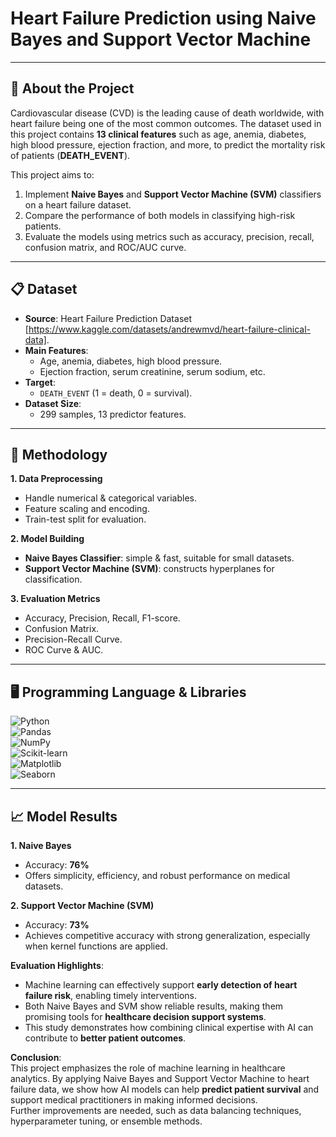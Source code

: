 # **Heart Failure Prediction using Naive Bayes and Support Vector Machine**

---

## 📱 **About the Project**

Cardiovascular disease (CVD) is the leading cause of death worldwide, with heart failure being one of the most common outcomes. The dataset used in this project contains **13 clinical features** such as age, anemia, diabetes, high blood pressure, ejection fraction, and more, to predict the mortality risk of patients (**DEATH_EVENT**).  

This project aims to:  
1. Implement **Naive Bayes** and **Support Vector Machine (SVM)** classifiers on a heart failure dataset.  
2. Compare the performance of both models in classifying high-risk patients. 
3. Evaluate the models using metrics such as accuracy, precision, recall, confusion matrix, and ROC/AUC curve.  

---

## 📋 **Dataset**

- **Source**: Heart Failure Prediction Dataset [https://www.kaggle.com/datasets/andrewmvd/heart-failure-clinical-data].  
- **Main Features**:  
  - Age, anemia, diabetes, high blood pressure.  
  - Ejection fraction, serum creatinine, serum sodium, etc.  
- **Target**:  
  - `DEATH_EVENT` (1 = death, 0 = survival).  
- **Dataset Size**:  
  - 299 samples, 13 predictor features.  

---

## 📂 **Methodology**

**1. Data Preprocessing**  
- Handle numerical & categorical variables.  
- Feature scaling and encoding.  
- Train-test split for evaluation.  

**2. Model Building**  
- **Naive Bayes Classifier**: simple & fast, suitable for small datasets.  
- **Support Vector Machine (SVM)**: constructs hyperplanes for classification.  

**3. Evaluation Metrics**  
- Accuracy, Precision, Recall, F1-score.  
- Confusion Matrix.  
- Precision-Recall Curve.  
- ROC Curve & AUC.  

---

## 🖥 **Programming Language & Libraries**
![Python](https://img.shields.io/badge/-Python-3776AB?style=flat&logo=python&logoColor=white)  
![Pandas](https://img.shields.io/badge/-Pandas-150458?style=flat&logo=pandas&logoColor=white)  
![NumPy](https://img.shields.io/badge/-NumPy-013243?style=flat&logo=numpy&logoColor=white)  
![Scikit-learn](https://img.shields.io/badge/-ScikitLearn-F7931E?style=flat&logo=scikit-learn&logoColor=white)  
![Matplotlib](https://img.shields.io/badge/-Matplotlib-11557C?style=flat&logo=python&logoColor=white)  
![Seaborn](https://img.shields.io/badge/-Seaborn-4EAEBC?style=flat&logo=python&logoColor=white)  

---

## 📈 **Model Results**

**1. Naive Bayes**  
- Accuracy: **76%**  
- Offers simplicity, efficiency, and robust performance on medical datasets.

**2. Support Vector Machine (SVM)**  
- Accuracy: **73%**  
- Achieves competitive accuracy with strong generalization, especially when kernel functions are applied.   

**Evaluation Highlights**:    
- Machine learning can effectively support **early detection of heart failure risk**, enabling timely interventions.  
- Both Naive Bayes and SVM show reliable results, making them promising tools for **healthcare decision support systems**.  
- This study demonstrates how combining clinical expertise with AI can contribute to **better patient outcomes**.  

**Conclusion**:  
This project emphasizes the role of machine learning in healthcare analytics. 
By applying Naive Bayes and Support Vector Machine to heart failure data, we show how AI models can help **predict patient survival** and support medical practitioners in making informed decisions.  
Further improvements are needed, such as data balancing techniques, hyperparameter tuning, or ensemble methods.  
